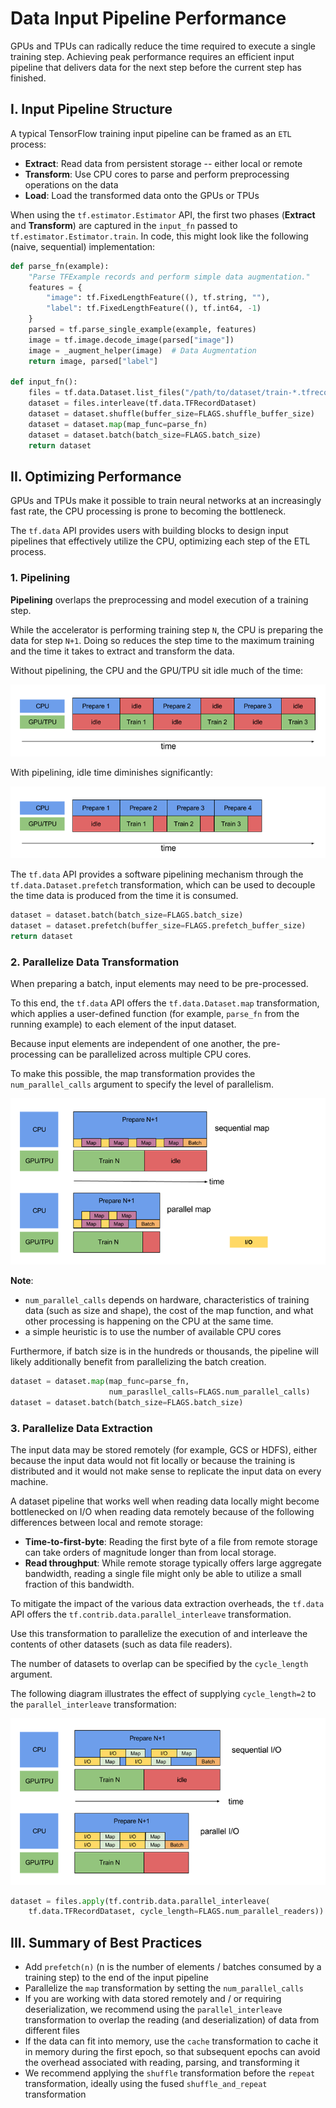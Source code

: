 # Data Input Pipeline Performance

GPUs and TPUs can radically reduce the time required to execute a single training step. Achieving peak performance requires an efficient input pipeline that delivers data for the next step before the current step has finished.

## I. Input Pipeline Structure

A typical TensorFlow training input pipeline can be framed as an `ETL` process:

- **Extract**: Read data from persistent storage -- either local or remote
- **Transform**: Use CPU cores to parse and perform preprocessing operations on the data
- **Load**: Load the transformed data onto the GPUs or TPUs

When using the `tf.estimator.Estimator` API, the first two phases (**Extract** and **Transform**) are captured in the `input_fn` passed to `tf.estimator.Estimator.train`. In code, this might look like the following (naive, sequential) implementation:

```python
def parse_fn(example):
    "Parse TFExample records and perform simple data augmentation."
    features = {
        "image": tf.FixedLengthFeature((), tf.string, ""),
        "label": tf.FixedLengthFeature((), tf.int64, -1)
    }
    parsed = tf.parse_single_example(example, features)
    image = tf.image.decode_image(parsed["image"])
    image = _augment_helper(image)  # Data Augmentation
    return image, parsed["label"]

def input_fn():
    files = tf.data.Dataset.list_files("/path/to/dataset/train-*.tfrecord")
    dataset = files.interleave(tf.data.TFRecordDataset)
    dataset = dataset.shuffle(buffer_size=FLAGS.shuffle_buffer_size)
    dataset = dataset.map(map_func=parse_fn)
    dataset = dataset.batch(batch_size=FLAGS.batch_size)
    return dataset
```

## II. Optimizing Performance

GPUs and TPUs make it possible to train neural networks at an increasingly fast rate, the CPU processing is prone to becoming the bottleneck.

The `tf.data` API provides users with building blocks to design input pipelines that effectively utilize the CPU, optimizing each step of the ETL process.

### 1. Pipelining

**Pipelining** overlaps the preprocessing and model execution of a training step.

While the accelerator is performing training step `N`, the CPU is preparing the data for step `N+1`. Doing so reduces the step time to the maximum training and the time it takes to extract and transform the data.

Without pipelining, the CPU and the GPU/TPU sit idle much of the time:

![Without pipelining](images/datasets_without_pipelining.png)

With pipelining, idle time diminishes significantly:

![With pipelining](images/datasets_with_pipelining.png)

The `tf.data` API provides a software pipelining mechanism through the `tf.data.Dataset.prefetch` transformation, which can be used to decouple the time data is produced from the time it is consumed.

```python
dataset = dataset.batch(batch_size=FLAGS.batch_size)
dataset = dataset.prefetch(buffer_size=FLAGS.prefetch_buffer_size)
return dataset
```

### 2. Parallelize Data Transformation

When preparing a batch, input elements may need to be pre-processed.

To this end, the `tf.data` API offers the `tf.data.Dataset.map` transformation, which applies a user-defined function (for example, `parse_fn` from the running example) to each element of the input dataset.

Because input elements are independent of one another, the pre-processing can be parallelized across multiple CPU cores.

To make this possible, the map transformation provides the `num_parallel_calls` argument to specify the level of parallelism.

![Parallelize_Transformation](images/datasets_parallel_map.png)

**Note**:

- `num_parallel_calls` depends on hardware, characteristics of training data (such as size and shape), the cost of the map function, and what other processing is happening on the CPU at the same time.
- a simple heuristic is to use the number of available CPU cores

Furthermore, if batch size is in the hundreds or thousands, the pipeline will likely additionally benefit from parallelizing the batch creation.

```python
dataset = dataset.map(map_func=parse_fn,
                      num_parasllel_calls=FLAGS.num_parallel_calls)
dataset = dataset.batch(batch_size=FLAGS.batch_size)
```

### 3. Parallelize Data Extraction

The input data may be stored remotely (for example, GCS or HDFS), either because the input data would not fit locally or because the training is distributed and it would not make sense to replicate the input data on every machine.

A dataset pipeline that works well when reading data locally might become bottlenecked on I/O when reading data remotely because of the following differences between local and remote storage:

- **Time-to-first-byte**: Reading the first byte of a file from remote storage can take orders of magnitude longer than from local storage.
- **Read throughput**: While remote storage typically offers large aggregate bandwidth, reading a single file might only be able to utilize a small fraction of this bandwidth.

To mitigate the impact of the various data extraction overheads, the `tf.data` API offers the `tf.contrib.data.parallel_interleave` transformation.

Use this transformation to parallelize the execution of and interleave the contents of other datasets (such as data file readers).

The number of datasets to overlap can be specified by the `cycle_length` argument.

The following diagram illustrates the effect of supplying `cycle_length=2` to the `parallel_interleave` transformation:

![Parallel_interleave](images/datasets_parallel_io.png)

```python
dataset = files.apply(tf.contrib.data.parallel_interleave(
    tf.data.TFRecordDataset, cycle_length=FLAGS.num_parallel_readers))
```

## III. Summary of Best Practices

- Add `prefetch(n)` (n is the number of elements / batches consumed by a training step) to the end of the input pipeline
- Parallelize the `map` transformation by setting the `num_parallel_calls`
- If you are working with data stored remotely and / or requiring deserialization, we recommend using the `parallel_interleave` transformation to overlap the reading (and deserialization) of data from different files
- If the data can fit into memory, use the `cache` transformation to cache it in memory during the first epoch, so that subsequent epochs can avoid the overhead associated with reading, parsing, and transforming it
- We recommend applying the `shuffle` transformation before the `repeat` transformation, ideally using the fused `shuffle_and_repeat` transformation